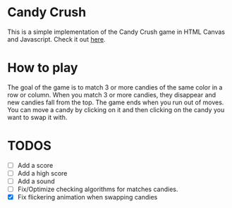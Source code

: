# Candy Crush

This is a simple implementation of the Candy Crush game in HTML Canvas and Javascript. Check it out [here](https://erik3010.github.io/candy-crush//).

# How to play
The goal of the game is to match 3 or more candies of the same color in a row or column. When you match 3 or more candies, they disappear and new candies fall from the top. The game ends when you run out of moves. You can move a candy by clicking on it and then clicking on the candy you want to swap it with.

# TODOS
- [ ] Add a score
- [ ] Add a high score
- [ ] Add a sound
- [ ] Fix/Optimize checking algorithms for matches candies. 
- [x] Fix flickering animation when swapping candies